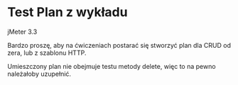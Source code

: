 # Test Plan z wykładu

jMeter 3.3

Bardzo proszę, aby na ćwiczeniach postarać się stworzyć plan dla CRUD od zera, lub z szablonu HTTP.

Umieszczony plan nie obejmuje testu metody delete, więc to na pewno należałoby uzupełnić.
